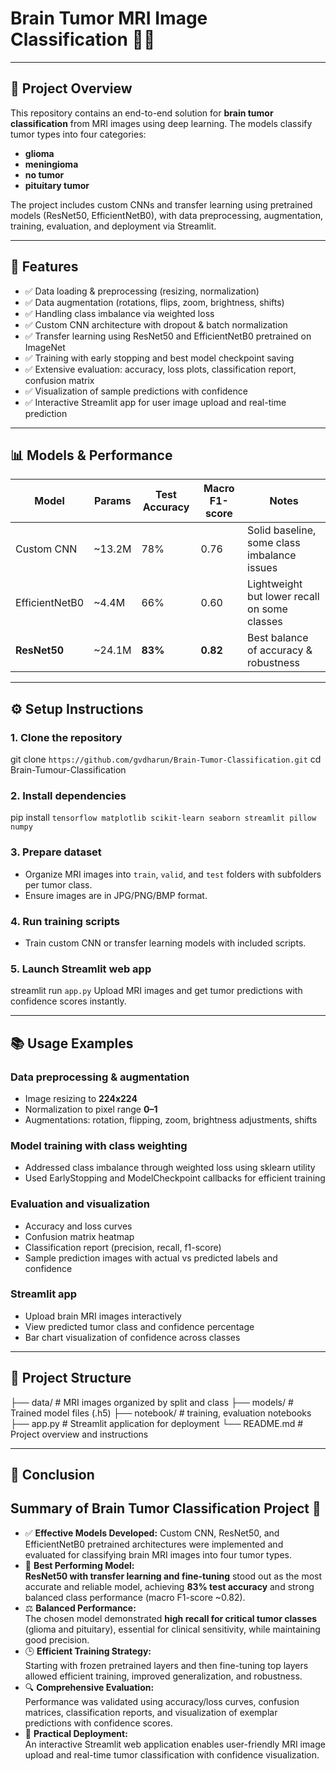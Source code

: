 # Brain Tumor MRI Image Classification 🧠🔬

---
## 🚀 Project Overview

This repository contains an end-to-end solution for **brain tumor classification** from MRI images using deep learning. The models classify tumor types into four categories:  
- **glioma**  
- **meningioma**  
- **no tumor**  
- **pituitary tumor**

The project includes custom CNNs and transfer learning using pretrained models (ResNet50, EfficientNetB0), with data preprocessing, augmentation, training, evaluation, and deployment via Streamlit.

---

## 📝 Features

- ✅ Data loading & preprocessing (resizing, normalization)  
- ✅ Data augmentation (rotations, flips, zoom, brightness, shifts)  
- ✅ Handling class imbalance via weighted loss  
- ✅ Custom CNN architecture with dropout & batch normalization  
- ✅ Transfer learning using ResNet50 and EfficientNetB0 pretrained on ImageNet  
- ✅ Training with early stopping and best model checkpoint saving  
- ✅ Extensive evaluation: accuracy, loss plots, classification report, confusion matrix  
- ✅ Visualization of sample predictions with confidence  
- ✅ Interactive Streamlit app for user image upload and real-time prediction

---

## 📊 Models & Performance

| Model            | Params    | Test Accuracy | Macro F1-score | Notes                                  |
|------------------|-----------|---------------|----------------|----------------------------------------|
| Custom CNN       | ~13.2M    | 78%           | 0.76           | Solid baseline, some class imbalance issues |
| EfficientNetB0   | ~4.4M     | 66%           | 0.60           | Lightweight but lower recall on some classes |
| **ResNet50**     | ~24.1M    | **83%**       | **0.82**       | Best balance of accuracy & robustness |

---

## ⚙️ Setup Instructions

### 1. Clone the repository
git clone `https://github.com/gvdharun/Brain-Tumor-Classification.git`
cd Brain-Tumour-Classification

### 2. Install dependencies
pip install `tensorflow matplotlib scikit-learn seaborn streamlit pillow numpy`

### 3. Prepare dataset
- Organize MRI images into `train`, `valid`, and `test` folders with subfolders per tumor class.
- Ensure images are in JPG/PNG/BMP format.

### 4. Run training scripts
- Train custom CNN or transfer learning models with included scripts.

### 5. Launch Streamlit web app
streamlit run `app.py`
Upload MRI images and get tumor predictions with confidence scores instantly.

---

## 📚 Usage Examples

### Data preprocessing & augmentation
- Image resizing to **224x224**  
- Normalization to pixel range **0–1**  
- Augmentations: rotation, flipping, zoom, brightness adjustments, shifts

### Model training with class weighting
- Addressed class imbalance through weighted loss using sklearn utility  
- Used EarlyStopping and ModelCheckpoint callbacks for efficient training

### Evaluation and visualization
- Accuracy and loss curves  
- Confusion matrix heatmap  
- Classification report (precision, recall, f1-score)  
- Sample prediction images with actual vs predicted labels and confidence  

### Streamlit app
- Upload brain MRI images interactively  
- View predicted tumor class and confidence percentage  
- Bar chart visualization of confidence across classes  

---

## 📂 Project Structure
├── data/ # MRI images organized by split and class
├── models/ # Trained model files (.h5)
├── notebook/ # training, evaluation notebooks
├── app.py # Streamlit application for deployment
└── README.md # Project overview and instructions

---

## 🎯 Conclusion

## Summary of Brain Tumor Classification Project 🧠

- ✅ **Effective Models Developed:** Custom CNN, ResNet50, and EfficientNetB0 pretrained architectures were implemented and evaluated for classifying brain MRI images into four tumor types.
- 🌟 **Best Performing Model:**  
  **ResNet50 with transfer learning and fine-tuning** stood out as the most accurate and reliable model, achieving **83% test accuracy** and strong balanced class performance (macro F1-score ~0.82).
- ⚖️ **Balanced Performance:**  
  The chosen model demonstrated **high recall for critical tumor classes** (glioma and pituitary), essential for clinical sensitivity, while maintaining good precision.
- 🕒 **Efficient Training Strategy:**  
  Starting with frozen pretrained layers and then fine-tuning top layers allowed efficient training, improved generalization, and robustness.
- 🔍 **Comprehensive Evaluation:**  
  Performance was validated using accuracy/loss curves, confusion matrices, classification reports, and visualization of exemplar predictions with confidence scores.
- 🚀 **Practical Deployment:**  
  An interactive Streamlit web application enables user-friendly MRI image upload and real-time tumor classification with confidence visualization.
